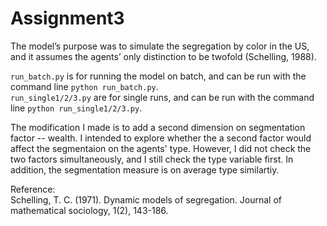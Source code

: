 # Assignment3
The model’s purpose was to simulate the segregation by color in the US, and it assumes the agents’ only distinction to be twofold (Schelling, 1988). <br>

``run_batch.py`` is for running the model on batch, and can be run with the command line ``python run_batch.py``. <br>
``run_single1/2/3.py`` are for single runs, and can be run with the command line ``python run_single1/2/3.py``. <br>

The modification I made is to add a second dimension on segmentation factor -- wealth. I intended to explore whether the a second factor would affect the segmentaion on the agents' type. However, I did not check the two factors simultaneously, and I still check the type variable first. In addition, the segmentation measure is on average type similartiy. <br>

Reference:<br>
Schelling, T. C. (1971). Dynamic models of segregation. Journal of mathematical sociology, 1(2), 143-186.
